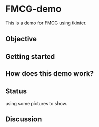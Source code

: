 # FMCG-demo
This is a demo for FMCG using tkinter.
## Objective

## Getting started

## How does this demo work?

## Status
using some pictures to show.

## Discussion
